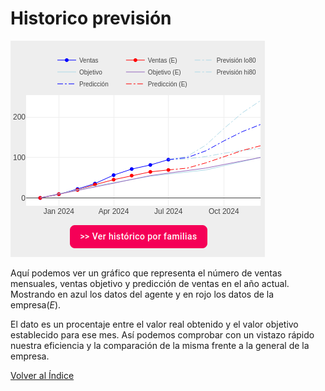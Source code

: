 # Historico previsión

![Historico previsión](./img/historicoprevision.png)

Aquí podemos ver un gráfico que representa el número de ventas mensuales, ventas objetivo y predicción de ventas en el año actual. Mostrando en azul los datos del agente y en rojo los datos de la empresa(*E*).

El dato es un procentaje entre el valor real obtenido y el valor objetivo establecido para ese mes. Así podemos comprobar con un vistazo rápido nuestra eficiencia y la comparación de la misma frente a la general de la empresa.

[Volver al Índice](./index.md)